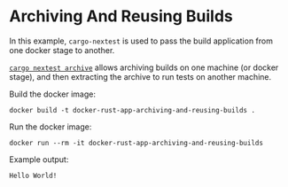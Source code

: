 # Archiving And Reusing Builds

In this example, `cargo-nextest` is used to pass the build application from one docker stage to another.

[`cargo nextest archive`](https://nexte.st/book/reusing-builds.html) allows archiving
builds on one machine (or docker stage), and then extracting the archive to run tests on another machine.

Build the docker image:

```console
docker build -t docker-rust-app-archiving-and-reusing-builds .
```

Run the docker image:

```console
docker run --rm -it docker-rust-app-archiving-and-reusing-builds
```

Example output:

```console
Hello World!
```
